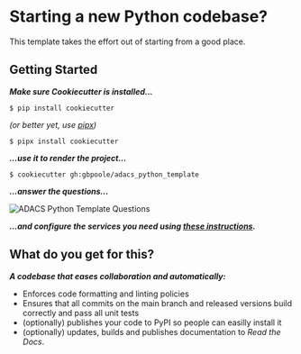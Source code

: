 # Starting a new Python codebase?
This template takes the effort out of starting from a good place.

## Getting Started
***Make sure Cookiecutter is installed...***
``` console
$ pip install cookiecutter
```
*(or better yet, use [pipx](https://pypa.github.io/pipx/))*
``` console
$ pipx install cookiecutter
```
***...use it to render the project...***
``` console
$ cookiecutter gh:gbpoole/adacs_python_template

```
***...answer the questions...***

![ADACS Python Template Questions](https://github.com/gbpoole/adacs_python_template/blob/main/docs/assets/adacs_python_template_cookiecutter_questions.png?raw=true)

***...and configure the services you need using [these instructions](https://adacs-python-template.readthedocs.io/en/latest/content/configuring_services.html).***

## What do you get for this?
***A codebase that eases collaboration and automatically:***
* Enforces code formatting and linting policies
* Ensures that all commits on the main branch and released versions build correctly and pass all unit tests
* (optionally) publishes your code to PyPI so people can easilly install it
* (optionally) updates, builds and publishes documentation to *Read the Docs*.
